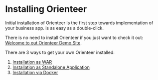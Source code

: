 # Installing Orienteer

Initial installation of Orienteer is the first step towards implementation of your business app. is as easy as a double-click.

There is no need to install Orienteer if you just want to check it out: [Welcome to out Orienteer Demo Site](http://demo.orienteer.org).

There are 3 ways to get your own Orienteer installed:

1. [Installation as WAR](installation_as_war.md)
2. [Installation as Standalone Application](installation_as_standalone_application.md)
3. [Installation via Docker](installation_via_docker.md)

